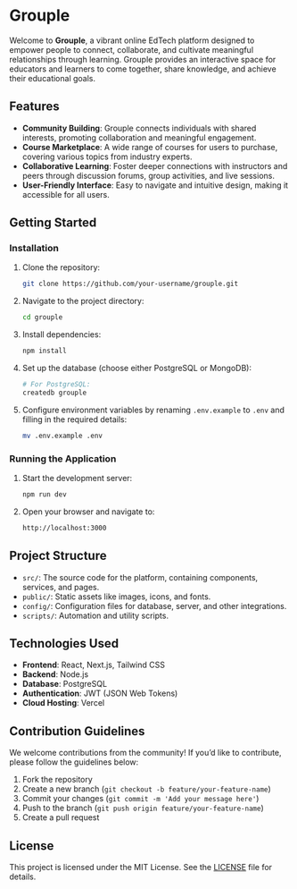 # Grouple

Welcome to **Grouple**, a vibrant online EdTech platform designed to empower people to connect, collaborate, and cultivate meaningful relationships through learning. Grouple provides an interactive space for educators and learners to come together, share knowledge, and achieve their educational goals.

## Features

- **Community Building**: Grouple connects individuals with shared interests, promoting collaboration and meaningful engagement.
- **Course Marketplace**: A wide range of courses for users to purchase, covering various topics from industry experts.
- **Collaborative Learning**: Foster deeper connections with instructors and peers through discussion forums, group activities, and live sessions.
- **User-Friendly Interface**: Easy to navigate and intuitive design, making it accessible for all users.

## Getting Started

### Installation

1. Clone the repository:
    ```bash
    git clone https://github.com/your-username/grouple.git
    ```
2. Navigate to the project directory:
    ```bash
    cd grouple
    ```
3. Install dependencies:
    ```bash
    npm install
    ```
4. Set up the database (choose either PostgreSQL or MongoDB):
    ```bash
    # For PostgreSQL:
    createdb grouple
    ```
5. Configure environment variables by renaming `.env.example` to `.env` and filling in the required details:
    ```bash
    mv .env.example .env
    ```

### Running the Application

1. Start the development server:
    ```bash
    npm run dev
    ```
2. Open your browser and navigate to:
    ```bash
    http://localhost:3000
    ```

## Project Structure

- `src/`: The source code for the platform, containing components, services, and pages.
- `public/`: Static assets like images, icons, and fonts.
- `config/`: Configuration files for database, server, and other integrations.
- `scripts/`: Automation and utility scripts.

## Technologies Used

- **Frontend**: React, Next.js, Tailwind CSS
- **Backend**: Node.js
- **Database**: PostgreSQL
- **Authentication**: JWT (JSON Web Tokens)
- **Cloud Hosting**: Vercel

## Contribution Guidelines

We welcome contributions from the community! If you’d like to contribute, please follow the guidelines below:

1. Fork the repository
2. Create a new branch (`git checkout -b feature/your-feature-name`)
3. Commit your changes (`git commit -m 'Add your message here'`)
4. Push to the branch (`git push origin feature/your-feature-name`)
5. Create a pull request

## License

This project is licensed under the MIT License. See the [LICENSE](LICENSE) file for details.
